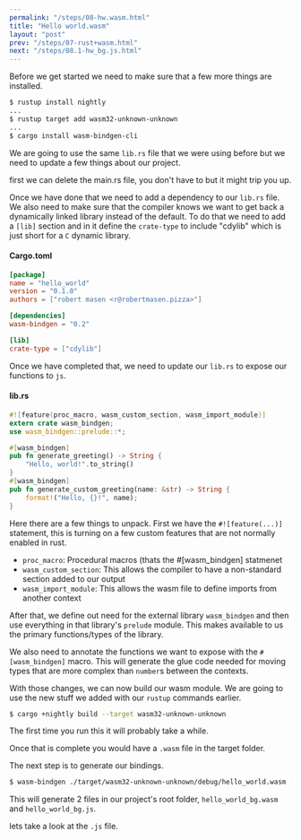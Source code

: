 ```yaml
---
permalink: "/steps/08-hw.wasm.html"
title: "Hello world.wasm"
layout: "post"
prev: "/steps/07-rust+wasm.html"
next: "/steps/08.1-hw_bg.js.html"
---
```

<div class="explain">
Before we get started we need to make sure that a few more things are installed.
</div>

```bash
$ rustup install nightly 
...
$ rustup target add wasm32-unknown-unknown
...
$ cargo install wasm-bindgen-cli
```
<div class="explain">
We are going to use the same <code>lib.rs</code> file that we were using before but we need to update a few things about our project.

first we can delete the main.rs file, you don't have to but it might trip you up.

Once we have done that we need to add a dependency to our <code>lib.rs</code> file. We also need to make sure that the compiler knows we want to get back a dynamically linked library instead of the default. To do that we need to add a <code>[lib]</code> section and in it define the <code>crate-type</code> to include "cdylib" which is just short for a <code>C</code> dynamic library.
</div>

#### Cargo.toml
```toml
[package]
name = "hello_world"
version = "0.1.0"
authors = ["robert masen <r@robertmasen.pizza>"]

[dependencies]
wasm-bindgen = "0.2"

[lib]
crate-type = ["cdylib"]
```

Once we have completed that, we need to update our <code>lib.rs</code> to expose our functions to <code>js</code>.

#### lib.rs
```rust
#![feature(proc_macro, wasm_custom_section, wasm_import_module)]
extern crate wasm_bindgen;
use wasm_bindgen::prelude::*;

#[wasm_bindgen]
pub fn generate_greeting() -> String {
    "Hello, world!".to_string()
}
#[wasm_bindgen]
pub fn generate_custom_greeting(name: &str) -> String {
    format!("Hello, {}!", name);
}
```
<div class="explain">
Here there are a few things to unpack. First we have the <code>#![feature(...)]</code> statement, this is turning on a few custom features that are not normally enabled in rust. 
<ul>
    <li><code>proc_macro</code>: Procedural macros (thats the #[wasm_bindgen] statmenet</li>
    <li><code>wasm_custom_section</code>: This allows the compiler to have a non-standard section added to our output</li>
    <li><code>wasm_import_module</code>: This allows the wasm file to define imports from another context</li>
</ul>
After that, we define out need for the external library <code>wasm_bindgen</code> and then use everything in that library's <code>prelude</code> module. This makes available to us the primary functions/types of the library.

We also need to annotate the functions we want to expose with the <code>#[wasm_bindgen]</code> macro. This will generate the glue code needed for moving types that are more complex than <code>number</code>s between the contexts.

With those changes, we can now build our wasm module. We are going to use the new stuff we added with our <code>rustup</code> commands earlier.
</div>

```bash
$ cargo +nightly build --target wasm32-unknown-unknown
```
<div class="explain">
The first time you run this it will probably take a while. 

Once that is complete you would have a <code>.wasm</code> file in the target folder.

The next step is to generate our bindings.
</div>

```bash
$ wasm-bindgen ./target/wasm32-unknown-unknown/debug/hello_world.wasm --out-dir .
```

<div class="explain">
This will generate 2 files in our project's root folder, <code>hello_world_bg.wasm</code> and <code>hello_world_bg.js</code>.

lets take a look at the <code>.js</code> file.
</div>